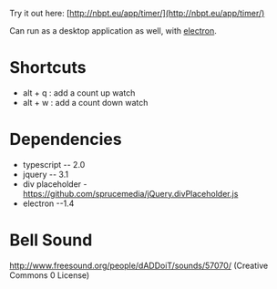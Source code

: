 Try it out here: [http://nbpt.eu/app/timer/](http://nbpt.eu/app/timer/)

Can run as a desktop application as well, with [electron](http://electron.atom.io/).


Shortcuts
=========


- alt + q : add a count up watch
- alt + w : add a count down watch


Dependencies
============


- typescript -- 2.0
- jquery -- 3.1
- div placeholder - https://github.com/sprucemedia/jQuery.divPlaceholder.js
- electron --1.4


Bell Sound
==========

http://www.freesound.org/people/dADDoiT/sounds/57070/   (Creative Commons 0 License)
